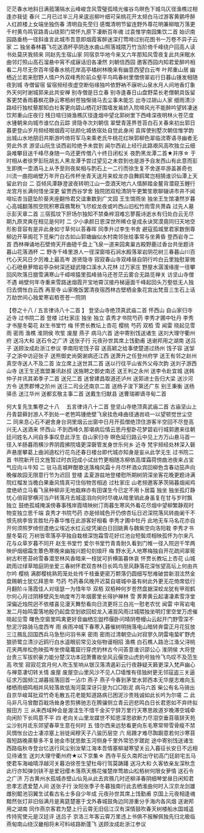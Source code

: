 <!-- { "loadSidebar": true } -->
茫茫春水地斜日满菰蒲隔水云峰峻含风雪璧孤晴光催谷鸟暝色下城乌仄径渔樵过相逢亦我徒
春兴
二月已过半三月来逡巡柳叶细可采桃花开太频白马过游客黄鹂呼醉人红颜楼上女端坐独伤春
清明自先茔归
感慨清明节留连野外尊花明兼柳暗万落更千村黄鸟鸣官路青山绕郭门常怀九原下凄断百年魂
过袁惟学南园集饮二首
始识南园路垂杨一径斜谁言此城市吾意即烟霞客醉迷深打莺啼过别花图书一万卷不异子云家
二 独坐春林暮飞花送酒杯亭阴连水曲山照落城隈万竹当阶倚千峰绕户回高人读书处莫厌我频来
同赵先生宿山家
同宿京华地今来又六年那知风雪夜复此共床眠水曲邻灯照山高石溜悬中宵不成寐话旧各凄然
刘朝信西园 
邀客西园内知君爱醉吟相看二月尽无奈百年侵春水桃花岸高亭橘树林晚来有幽意西望白云岑
叶邦重山居 
幽栖近兰若来慰野人情户外双峰秀阶前众壑平鸟鸣春树里僧傍翠岩行日暮山锺发相随夜到城
寺僧留宿
留宿频经夜虚空断俗缘独吟依野衲不寐听山泉水月人间地香灯象外天何时谢城郭来此共安禅
别寺僧是日立春
别寺逢春日山盘野菜长老僧朝具饭留客更焚香雨暮枫花静云寒栢树苍独惭骑马去尘事未能忘
出寺过胡山人家
细雨清沙路经行独杖藜那知白社客更向碧山栖花好围墙发鶑娇入院啼风光不能醉吟望转凄迷
饮邦重山庄夜归
残日喧归骑渔樵仄径逢烟中望北郭树里下西峰深夜明林火苍茫度水锺朝来向城市谁忆白云踪
贤隐寺次刘朝信
翠壁青莲界苍苔白石关春来初出郭日暮更登山岁月频经眼烟霞可驻颜化城依宿处自觉此身闲
袁挥使别墅次朝信惟学韵
出城山水地朋旧共斯游吟倚将军马来乘老氏牛桃花红映郭柳色翠临流寄语寻幽者无劳此外求
游坚山阮生谈西岩险绝予未尝到
闻尔西岩上经行此路艰风高吹独立云细袅难攀目送千峰尽身随一鸟还更传僧八十终日闭松关
夜酌黑龙潭二首★并序☆ 
于时相从者徐罗彭阮胡五人黑龙潭予尝过望见之未尝到也是游予自发西山有此意而彭生即携一壶酒马上从予至则夜矣相与酌石上一二行而徐生复不舍遂卒游盖甚奇也
川流一曲抱峭壁万年开白石传杯坐青天送月来蛟龙亦自舞鸥鹭岂相猜谁识仙潭上天留此钓台
二 百倾风潭静澄波夜转明江山一壶酒天地六人情醉踏金鳌背潜窥玉鲤行龙宫月长满何惜坐深更
留贾西谷学舍
独院团双桧清阴午更繁笙歌聊辍讲市井不闻喧坛杏当筵坠阶葵夹座翻怜君交谊重数到广文园
王生馆雨坐 
独坐王生馆凄然岁暮心高城翻落照空院积寒霖鴈鹜秋飞尽蛟龙夜或吟西山旧松竹雨雪共萧森
过先人墓示彭天章二首
三宿孤坟下肝场尔独知不禁桑梓泪难忘蓼莪诗逝水有归处白云无尽期九原灵爽在相见是何时
二 少小承颜日恩深世所稀仓皇成永诀冥漠竟同归天地空形影音容有是非此身如寸草何以荅春晖
同季升过李生书舍
避寇孤城里君家数倒尊柳边开草阁花下觅柴门台古如山郭塘幽似水村南邻张给事常与坐黄昏
登西岩寺二首
西林禅诵地石壁倚天开曲磴千盘上飞泉一道来园禽巢古殿野鹿过香台共坐题诗暮山花落酒杯
二 野寺千峰里游人一径深窗喧石涧水殿落翠岩阴花树三春暮山川百代心天风日夕厉难上最高岑
游贤隐寺
寂寂春山寺双峰昼自阴行吟白云里独慰翠微心石磴悬萝暗岩亭杂树深还疑武陵口溪水入花林
过万家庄
野屋水潺湲缘崖一径攀回风吹落日腊雪满寒山千嶂啼猿里孤峰骑马还苍茫云雾合无路觅禅关
访坚山寺僧不遇
峭壁何年寺重来雪路迷烟霞开宝地霄汉接丹梯逼面千峰起回头万壑低无人独归去惆怅白云西
再至寺
山家晚饭罢清夜宿西林古壁栖金象花宫出梵音三生石上话万劫世间心独爱寒岩栢苍苍一院阴

【卷之十八 / 五言律诗八十二首 】
登坚山寺绝顶真武庙二首
怀西山
自山家归寺
近寺 
过书院二首
登楼 
过杜家庄 
独坐 
独立 
袁秀才书院芍药
李秀才圃中牡丹
李秀才书屋冬菊花 
赵生书堂竹
梅
怀贾长教坛上杏花 
樱桃 
芍药 
双栢 
雪
闻雷 
晓起见雪 
雨
密雨 
渔樵 
淮阴侯
吹笙 
废屋 
燕子 
病马六首 
途中寄别饯送诸生 
送刘大理守衢州府 
送冯大和 
送石令之广济 
送张子行 
元夜孙世其席上饯勤甫 
送谢邦用之湖南
送吕子
送顾汝成赴浙江参议
李南阳宅饯子容
送高颖之给事使楚道过扬州 
饯子容
送邹子之浙中访迎张子 
送熊御史尚弼谢病还江西
送萧升之任登州府学
送王有邻之赵州
真空寺送人不及二首
汝立席上送世其二首
送以行往平山省外父母次韵 
送刘子游西山寺
送王生还嵩盟兼讯赵叔 
送施聘之御史南还 
送王判之永州 
送李令赴宜城 
送韩仲子并讯其弟季子二首 
送兄二首 
送曾建昌取道还泸州
送郭进士告归大梁 
送沙河方令
送贾郡愽之阶州
送汪二司业还南京二首 
送杨子浚下第还广东
别王秉衡 
送杨驿丞 
送江华州 
送都玄敬主事二首 
送戴生归献县 
送曹瑞卿谪寻甸二首

何大复先生集卷之十八 　五言律诗八十二首
登坚山寺绝顶真武庙二首
古庙坚山上丹青碧藓封游人不到处一老笆鸣锺绝壁飞泉挂危峰曲径通岧峣一以望顿觉世尘空
二 同来息心石不避舍身台洞里烟云出窗中日月开孤僧绝顶住游客半空回不尽登高兴无人送酒来
怀西山 
不到西峰久那堪病后情云思丹壑卧花梦碧岩行城郭邀来往朝廷问姓名人间自多事叹息此浮生
自山家归寺 
暝色延归路云中见上方万山悬马首一径入羊肠暮雨横沙界阴霞拂院墙更深磬管发身世乐何乡
近寺
梵宇频经处林深入磬声悬崖攀葛上曲涧遶松行花鸟还春日楼台即代城亦知身是妄从此学无生
过书院二首 
书院新开日文旌暂过时衣冠成小试丝竹更相随冻柳依高堞霜荷傍曲池夜来占宝气应向斗牛知
二 驻马高城畔酣歌送落梅风霜十月尽杯酒众宾回柳色含春动笳声向晚催故园无限意行节为迟回
登楼
孟夏游兹地登楼慰所期树阴深坐客花晚更题诗满院红榴发当檐白果垂风情真可住俗物苦相追
过杜家庄
山老频邀客茅茨隔暮烟闻鸡度绝峤立马看飞泉种柳非无地栽麻亦有田谋生今已定不用卜居篇
独坐
独坐孤灯静忧心倍寂寥横河当户转落月去城遥泪向何时尽魂从暗里销此身虽复在甘与岁时飘
独立
鼓绝孤城掩溪傍春事残岸霞晴映树汀雨暮生寒风外看花尽烟中望柳繁静观时物变独立思千端
袁秀才书院芍药
亦是倾城色开仍傍杏坛日迟深院落风转曲阑干不恨先桃李皆言胜牡丹春华惟在此游客好相看
李秀才圃中牡丹
此地无车马名花亦自开何须照罗绮但遣绝尘埃近水红云绽凭阑白日回姚黄与魏紫空向洛阳栽
李秀才书屋冬菊花
万树皆零落亭亭独自栽根深饱霜雪花好烂池台短鬓烦相映孤怀为尔来凡花与众草岁暮不同开
赵生书堂竹 
爱尔书堂竹青青耐久看到门帷一径入院迥千竿两映炉烟细霜生簟色寒晚来幽独兴题句刻琅玕
梅 
野水无人地寒梅独自开花疏间翠筱树古积苍苔岭雪春潜至林风香暗来一枝犹可折横笛暮休哀
怀贾长教坛上杏花
山城疏雨过绿草暗庭阴坐爱三春树怀君双杏林日长鸣鸟至风静落花深怅望高坛上何由共尔吟
樱桃
满郡樱桃熟筠笼处处传千枝垂更密万颗落仍圆细写愁难破尝新泪泫然金盘赐朝士犹忆拜恩年
芍药
芍药春风晚开迟莫自嗟城中虽有树此外更无花倚席低行月翻阶斗落霞佳人对瑶瑟一为惜年华
双栢
双栢种何岁苍然盘据深蛟龙犹有甲观鹤尔何心月过阴移壁风生响度岑万年烟雾里长得护禅林
雪 
莾莾黄云起凄凄素雪浮堂深偏近烛院迥不依楼喜见漫天舞愁看向日流更将三白兆一慰老农忧
闻雷
中宵岩电发二月始鸣雷落地殷仍起盘空划欲回蛟龙入浦溆风雨过城隈独坐明灯里空堂万虑催
晓起见雪
曙色空窗里鸣禽更好音幽栖忘盥栉偃卧问晴阴卷幔山云起开门野雪深不愁泥泞路骑马度西岑
雨 
疾雨冲城下春寒入暮催树明捎落电山暗转奔雷正月花狂放三江鴈乱回国西兵马急愁问羽书来
密雨
密雨过清朝空山对寂寥久阴雷电蛰旷野虎狼骄鹭立清沙近鸥行白水遥眼前常见汝俗物谩相招
渔樵
白石樵人路沧江渔父浔桃花夹两岸松色映孤岑坐傍鼋鼍窟行穿虎豹林古今问荅意谁识邵公心
淮阴侯
大将登台贵三军拔帜豪力能分楚汉功本冠萧曹故垒风云偃空山虎豹号独怜飞鸟叹不及范生高
吹笙
寂寂花宫月何人吹玉笙响从银汉落清遏彩云行夜静疑天籁更深入梵声幽心与禅意凄切转关情
废屋
废屋空山里风沙不见人□墙惟有径独树更无邻寇盗三关逼征求万国频江湖暮摇落回首一沾巾
燕子
燕子今春到茅堂水郭西本无华屋志难向玉楼栖雨细鸣相并风轻落故低淘河莫深讶只是为口□衘泥
病马六首
柴公有名马骑出自京华峻耳批双竹奇毛散五花老能知道路病已困泥沙贵贱诚如此长吟为尔嗟
二 此马非凡马曾酣百戢场耸身思剪拂驰志在腾骧侧立青云迥悲鸣白日长君恩如不弃终拟报田方
三 从来西域种会是渥洼生不惜千金买宁辞万里行天寒思故道岁晚滞空城牵向闲阶下长鸣意不平
四 老向关山里龙媒世不知恩深思欲断力尽泪空垂苜蓿辞天苑尘沙别月氐东郊望春草生意在何时
五 惜尔西来远愁看更向东毛寒常带雪骨瘦不禁风惆怅台边士凄凉塞上翁徒闻穆天子八骏历层空
六 局蹐才难尽踟蹰意若何沙寒苜蓿短路晚蒺藜多不复驰金市犹思歕玉河侧身千里外常恐岁蹉跎
途中寄别饯送诸生
西路临秋寺登台忆送行风尘别汝辇江海本吾情塞柳凝寒望关云入暮征长安日不远相见待诸生
送刘大理守衢州府★以下京集☆
西寺平反久南邦出守初高门廷尉宅五马使君车海岫晴浮越河关暮泊徐苍生望杜毋行驾莫踌躇
送冯大和
久客依亲友深秋念此行亦知弹剑铗不是爱冠缨木落燕天鴈花催楚岸莺故山松栢树何限女萝情
送石令之广济
万古黄州水孤城赤壁山仙凫从此去宾鴈几时还柳泽春阴细琴堂昼日闲知君忠孝志遗爱楚人间
送张子行
汝阳张季子冬暮独南行此去栖淮曲何时入汉京龙剑雄雌别鲲池羽翼生试看古名士多自少年成
元夜孙世其席上饯勤甫
京国上元夜相逢魂黯然张灯非旧俗满月是离筵楚塞于戈外春城鼓角边同游重分手海内各风烟
送谢邦用之湖南
同作燕京客君为楚上行云霄无旧侣江汉有深情鼓吹春天树楼船水国城遥传持宪使元是汉廷评
送吕子 
京洛三年客云霄万里违上书俱不报解佩独先归北极临燕甸南山绕汉畿相将未可料岐路断蓬飞
送顾汝成赴浙江参议
